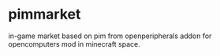 # pimmarket
in-game market based on pim from openperipherals addon for opencomputers mod in minecraft space.


